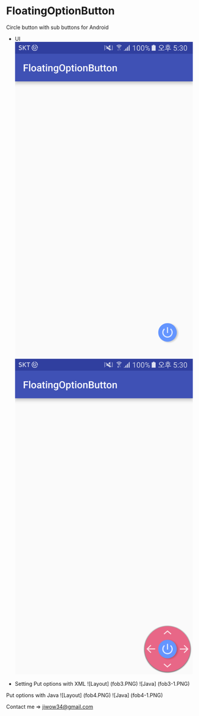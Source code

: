 # FloatingOptionButton
Circle button with sub buttons for Android

- UI
![Not Open](fob.png)
![Open](fob2.png)

- Setting
Put options with XML
![Layout] (fob3.PNG)
![Java] (fob3-1.PNG)

Put options with Java
![Layout] (fob4.PNG)
![Java] (fob4-1.PNG)

Contact me => jiwow34@gmail.com
